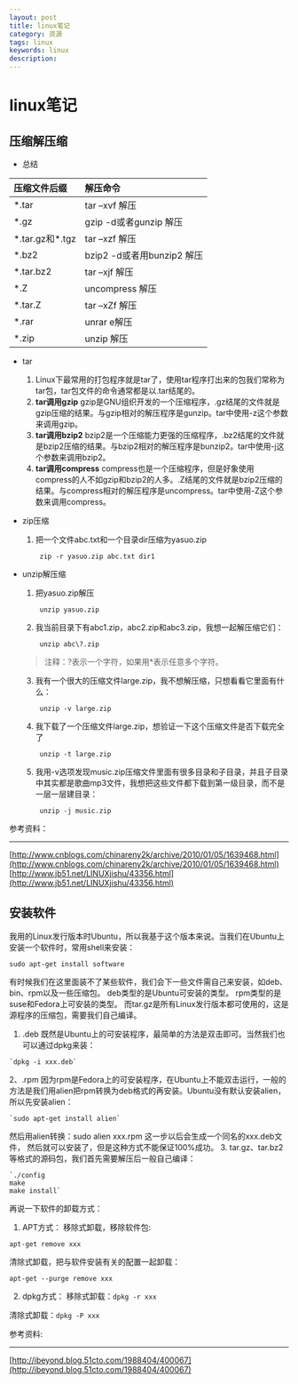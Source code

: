 ```yaml
---
layout: post
title: linux笔记
category: 资源
tags: linux
keywords: linux
description:
---
```


# linux笔记



## 压缩解压缩
- 总结

|压缩文件后缀|解压命令|
|:---|:---|
| \*.tar | tar –xvf 解压|
| \*.gz | gzip -d或者gunzip 解压|
| \*.tar.gz和*.tgz | tar –xzf 解压|
| \*.bz2 | bzip2 -d或者用bunzip2 解压|
| \*.tar.bz2 | tar –xjf 解压|
| \*.Z | uncompress 解压|
| \*.tar.Z |tar –xZf 解压|
| \*.rar | unrar e解压|
| \*.zip | unzip 解压|

- tar

  1. Linux下最常用的打包程序就是tar了，使用tar程序打出来的包我们常称为tar包，tar包文件的命令通常都是以.tar结尾的。
  2. **tar调用gzip**
  gzip是GNU组织开发的一个压缩程序，.gz结尾的文件就是gzip压缩的结果。与gzip相对的解压程序是gunzip。tar中使用-z这个参数来调用gzip。
  3. **tar调用bzip2**
  bzip2是一个压缩能力更强的压缩程序，.bz2结尾的文件就是bzip2压缩的结果。与bzip2相对的解压程序是bunzip2。tar中使用-j这个参数来调用bzip2。
  4. **tar调用compress**
  compress也是一个压缩程序，但是好象使用compress的人不如gzip和bzip2的人多。.Z结尾的文件就是bzip2压缩的结果。与compress相对的解压程序是uncompress。tar中使用-Z这个参数来调用compress。

- zip压缩

  1. 把一个文件abc.txt和一个目录dir压缩为yasuo.zip

          zip -r yasuo.zip abc.txt dir1

- unzip解压缩
  1. 把yasuo.zip解压

          unzip yasuo.zip

  2. 我当前目录下有abc1.zip，abc2.zip和abc3.zip，我想一起解压缩它们：

          unzip abc\?.zip
    > 注释：?表示一个字符，如果用*表示任意多个字符。

  3. 我有一个很大的压缩文件large.zip，我不想解压缩，只想看看它里面有什么：

          unzip -v large.zip

  4. 我下载了一个压缩文件large.zip，想验证一下这个压缩文件是否下载完全了

          unzip -t large.zip

  5. 我用-v选项发现music.zip压缩文件里面有很多目录和子目录，并且子目录中其实都是歌曲mp3文件，我想把这些文件都下载到第一级目录，而不是一层一层建目录：

          unzip -j music.zip

参考资料：

---
[http://www.cnblogs.com/chinareny2k/archive/2010/01/05/1639468.html](http://www.cnblogs.com/chinareny2k/archive/2010/01/05/1639468.html)
[http://www.jb51.net/LINUXjishu/43356.html](http://www.jb51.net/LINUXjishu/43356.html)

## 安装软件
我用的Linux发行版本时Ubuntu，所以我基于这个版本来说。当我们在Ubuntu上安装一个软件时，常用shell来安装：

  `sudo apt-get install software`

有时候我们在这里面装不了某些软件，我们会下一些文件需自己来安装，如deb、bin、rpm以及一些压缩包。
deb类型的是Ubuntu可安装的类型。
rpm类型的是suse和Fedora上可安装的类型。
而tar.gz是所有Linux发行版本都可使用的，这是源程序的压缩包，需要我们自己编译。

  1. .deb 既然是Ubuntu上的可安装程序，最简单的方法是双击即可。当然我们也可以通过dpkg来装：

    `dpkg -i xxx.deb`

  2、.rpm 因为rpm是Fedora上的可安装程序，在Ubuntu上不能双击运行，一般的方法是我们用alien把rpm转换为deb格式的再安装。Ubuntu没有默认安装alien，所以先安装alien：

    `sudo apt-get install alien`

  然后用alien转换：sudo alien xxx.rpm
  这一步以后会生成一个同名的xxx.deb文件， 然后就可以安装了，但是这种方式不能保证100%成功。
  3. tar.gz、tar.bz2等格式的源码包，我们首先需要解压后一般自己编译：

    `./config
    make
    make install`

再说一下软件的卸载方式：
  1. APT方式：
  移除式卸载，移除软件包:

  `apt-get remove xxx`

  清除式卸载，把与软件安装有关的配置一起卸载：

  `apt-get --purge remove xxx`

  2. dpkg方式：
  移除式卸载：`dpkg -r xxx` 

  清除式卸载：`dpkg -P xxx`



参考资料:

---
[http://ibeyond.blog.51cto.com/1988404/400067](http://ibeyond.blog.51cto.com/1988404/400067)
